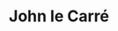 ---
title: John le Carré
author_slug: john_le_carré
wikipedia_url: https://en.wikipedia.org/wiki/John_le_Carré
layout: author
---
